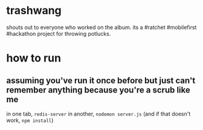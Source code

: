 # trashwang
shouts out to everyone who worked on the album. its a #ratchet #mobilefirst #hackathon project for throwing potlucks.

# how to run
## assuming you've run it once before but just can't remember anything because you're a scrub like me

in one tab, `redis-server`
in another, `nodemon server.js` (and if that doesn't work, `npm install`)
